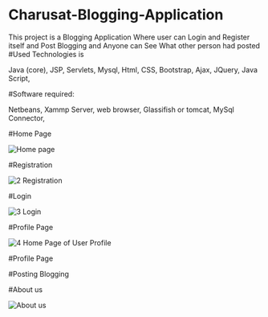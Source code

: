 # Charusat-Blogging-Application

This project is a Blogging Application Where user can Login and Register itself and Post Blogging and Anyone can See What other person had posted
#Used Technologies is 

Java (core),
 JSP,
 Servlets,
 Mysql,
 Html,
 CSS,
 Bootstrap,
 Ajax,
 JQuery,
 Java Script,

#Software required:

Netbeans,
 Xammp Server,
 web browser,
 Glassifish or tomcat,
 MySql Connector,

#Home Page

![Home page](https://user-images.githubusercontent.com/80538677/196195151-9c77eed8-e3d7-483f-9289-d205dbd3037d.png)

#Registration

![2 Registration](https://user-images.githubusercontent.com/80538677/196195424-7f45f176-4ac5-438a-8728-09a0b390f8b0.png)

#Login

![3 Login](https://user-images.githubusercontent.com/80538677/196195501-0ab153ac-4879-42f2-aa83-e3be24c2ec96.png)

#Profile Page

![4 Home Page of User Profile](https://user-images.githubusercontent.com/80538677/196195623-c126e254-7873-49bf-ae11-76e3b95338f5.png)

#Profile Page


#Posting Blogging


#About us

![About us](https://user-images.githubusercontent.com/80538677/196195937-0975efab-2d21-401d-9315-fad252092b3d.png)





